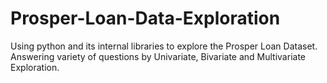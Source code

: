# Prosper-Loan-Data-Exploration
Using python and its internal libraries to explore the Prosper Loan Dataset.
Answering variety of questions by Univariate, Bivariate and Multivariate Exploration.
